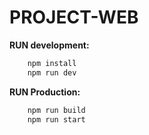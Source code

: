 # PROJECT-WEB

**RUN development:** 
```bash 
    npm install
    npm run dev
```

**RUN Production:**
```bash
    npm run build
    npm run start
```